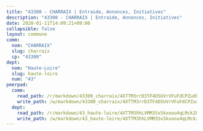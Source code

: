 ```yaml
---
title: "43300 - CHARRAIX | Entraide, Annonces, Initiatives"
description: "43300 - CHARRAIX | Entraide, Annonces, Initiatives"
date: 2020-01-11T14:09:21+09:00
collapsible: false
layout: commune
comm:
  nom: "CHARRAIX"
  slug: charraix
  cp: "43300"
dept:
  nom: "Haute-Loire"
  slug: haute-loire
  num: "43"
peerpad:
  comm:
    read_path: /r/markdown/43300_charraix/4XTTM3rrD3TF4DSUVrVFuFdCPZudPX9zqQnXNgM5cJhJYPvXN
    write_path: /w/markdown/43300_charraix/4XTTM3rrD3TF4DSUVrVFuFdCPZudPX9zqQnXNgM5cJhJYPvXN-K3TgUpzoN9vaJ32RLuyJjKYdeqoTwVQFbSevPUnemgdMekrBZZLWUJ1tdqAbUXiEJKvq72rj5qrFcHpyizzNybpP1qrw9R3A4wtpkDfwjmpKAHspQ5BqwqWLDYT5h7deev5HU7RN
  dept:
    read_path: /r/markdown/43_haute-loire/4XTTM3hhLVMM3Sx5kxoou4qLMck2RjGiJF8bjxPuKy3VyRdWX
    write_path: /w/markdown/43_haute-loire/4XTTM3hhLVMM3Sx5kxoou4qLMck2RjGiJF8bjxPuKy3VyRdWX-K3TgTnndWXCUw13Pw3gJoEo9qHUCGXZ4frH2coLZWWDcoWKo22cU2VNENpi117F5bi6bu3WHMPd2VTrETU2R5owQhCBrUQgvCKerk4NqeDhN66egG9mHY8CCfEckbCp9SecEdL6b
---
```


